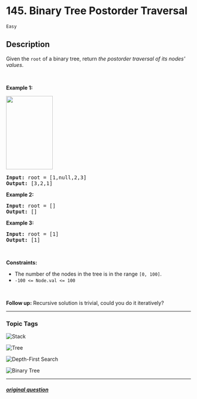 # 145. Binary Tree Postorder Traversal

`Easy`

## Description

<p>Given the <code>root</code> of a&nbsp;binary tree, return <em>the postorder traversal of its nodes&#39; values</em>.</p>

<p>&nbsp;</p>
<p><strong>Example 1:</strong></p>
<img alt="" src="https://assets.leetcode.com/uploads/2020/08/28/pre1.jpg" style="width: 127px; height: 200px;" />
<pre>
<strong>Input:</strong> root = [1,null,2,3]
<strong>Output:</strong> [3,2,1]
</pre>

<p><strong>Example 2:</strong></p>

<pre>
<strong>Input:</strong> root = []
<strong>Output:</strong> []
</pre>

<p><strong>Example 3:</strong></p>

<pre>
<strong>Input:</strong> root = [1]
<strong>Output:</strong> [1]
</pre>

<p>&nbsp;</p>
<p><strong>Constraints:</strong></p>

<ul>
	<li>The number of the nodes in the tree is in the range <code>[0, 100]</code>.</li>
	<li><code>-100 &lt;= Node.val &lt;= 100</code></li>
</ul>

<p>&nbsp;</p>
<strong>Follow up:</strong> Recursive solution is trivial, could you do it iteratively?

---

### Topic Tags

[stack]: https://img.shields.io/badge/-Stack-EF9A9A
[tree]: https://img.shields.io/badge/-Tree-B39DDB
[depth-first-search]: https://img.shields.io/badge/-Depth%20First%20Search-81D4FA
[binary-tree]: https://img.shields.io/badge/-Binary%20Tree-A5D6A7

![Stack][stack]

![Tree][tree]

![Depth-First Search][depth-first-search]

![Binary Tree][binary-tree]

---

##### [original question](https://leetcode.com/problems/binary-tree-postorder-traversal)
